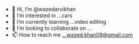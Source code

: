 - 👋 Hi, I’m @wazedarvikhan
- 👀 I’m interested in ...cars
- 🌱 I’m currently learning ...video editing
- 💞️ I’m looking to collaborate on ...
- 📫 How to reach me ...wazed.khan09@gmail.com

<!---
wazedarvikhan/wazedarvikhan is a ✨ special ✨ repository because its `README.md` (this file) appears on your GitHub profile.
You can click the Preview link to take a look at your changes.
--->
